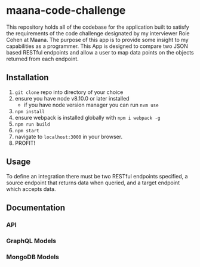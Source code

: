 # maana-code-challenge
This repository holds all of the codebase for the application built to satisfy
the requirements of the code challenge designated by my interviewer Roie Cohen 
at Maana. The purpose of this app is to provide some insight to my capabilities
as a programmer. This App is designed to compare two JSON based RESTful
endpoints and allow a user to map data points on the objects returned from
each endpoint.

## Installation
1. `git clone` repo into directory of your choice
2. ensure you have node v8.10.0 or later installed
   - if you have node version manager you can run `nvm use`
3. `npm install`
4. ensure webpack is installed globally with `npm i webpack -g`
5. `npm run build`
6. `npm start`
7. navigate to `localhost:3000` in your browser.
8. PROFIT! 

## Usage
To define an integration there must be two RESTful endpoints specified, a
source endpoint that returns data when queried, and a target endpoint which
accepts data. 

## Documentation

### API

### GraphQL Models

### MongoDB Models 
